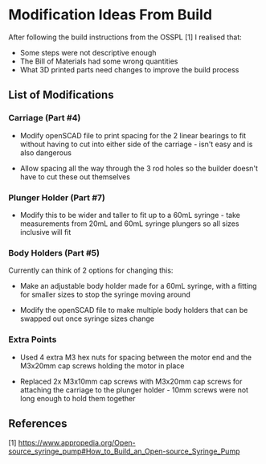 # Modification Ideas From Build

After following the build instructions from the OSSPL [1] I realised that:

* Some steps were not descriptive enough
* The Bill of Materials had some wrong quantities
* What 3D printed parts need changes to improve the build process

## List of Modifications

### Carriage (Part #4)

* Modify openSCAD file to print spacing for the 2 linear bearings to fit without having to cut
into either side of the carriage - isn't easy and is also dangerous

* Allow spacing all the way through the 3 rod holes so the builder doesn't have to cut these out
themselves

### Plunger Holder (Part #7)

* Modify this to be wider and taller to fit up to a 60mL syringe - take measurements from 20mL and
60mL syringe plungers so all sizes inclusive will fit

### Body Holders (Part #5)

Currently can think of 2 options for changing this:

* Make an adjustable body holder made for a 60mL syringe, with a fitting for smaller sizes to stop
the syringe moving around

* Modify the openSCAD file to make multiple body holders that can be swapped out once syringe sizes
change

### Extra Points

* Used 4 extra M3 hex nuts for spacing between the motor end and the M3x20mm cap screws holding the
motor in place

* Replaced 2x M3x10mm cap screws with M3x20mm cap screws for attaching the carriage to the plunger holder - 10mm screws were not long enough to hold them together

## References
[1] https://www.appropedia.org/Open-source_syringe_pump#How_to_Build_an_Open-source_Syringe_Pump
